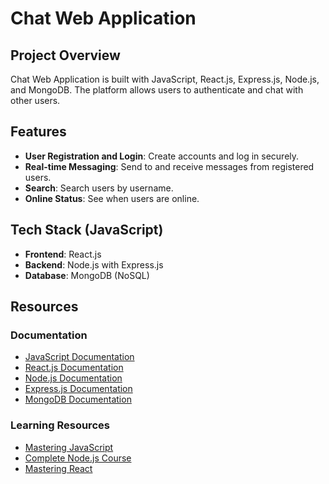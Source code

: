 # Chat Web Application

## Project Overview

Chat Web Application is built with JavaScript, React.js, Express.js, Node.js, and MongoDB. The platform allows users to authenticate and chat with other users.

## Features

- **User Registration and Login**: Create accounts and log in securely.
- **Real-time Messaging**: Send to and receive messages from registered users.
- **Search**: Search users by username.
- **Online Status**: See when users are online.

## Tech Stack (JavaScript)

- **Frontend**: React.js
- **Backend**: Node.js with Express.js
- **Database**: MongoDB (NoSQL)

## Resources

### Documentation

- [JavaScript Documentation](https://developer.mozilla.org/en-US/docs/Web/JavaScript)
- [React.js Documentation](https://reactjs.org/docs/getting-started.html)
- [Node.js Documentation](https://nodejs.org/en/docs/)
- [Express.js Documentation](https://expressjs.com/)
- [MongoDB Documentation](https://docs.mongodb.com/)

### Learning Resources

- [Mastering JavaScript](https://codewithmosh.com/p/ultimate-javascript-series)
- [Complete Node.js Course](https://codewithmosh.com/p/the-complete-node-js-course)
- [Mastering React](https://codewithmosh.com/p/mastering-react)

